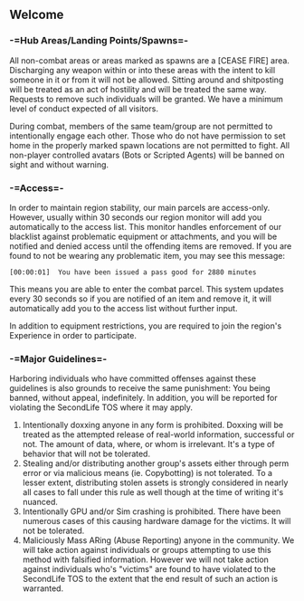 ## Welcome
### -=Hub Areas/Landing Points/Spawns=-
All non-combat areas or areas marked as spawns are a [CEASE FIRE] area. Discharging any weapon within or into these areas with the intent to kill someone in it or from it will not be allowed.
Sitting around and shitposting will be treated as an act of hostility and will be treated the same way. Requests to remove such individuals will be granted. We have a minimum level of conduct expected of all visitors.

During combat, members of the same team/group are not permitted to intentionally engage each other. Those who do not have permission to set home in the properly marked spawn locations are not permitted to fight.
All non-player controlled avatars (Bots or Scripted Agents) will be banned on sight and without warning.

### -=Access=-
In order to maintain region stability, our main parcels are access-only. However, usually within 30 seconds our region monitor will add you automatically to the access list.
This monitor handles enforcement of our blacklist against problematic equipment or attachments, and you will be notified and denied access until the offending items are removed.
If you are found to not be wearing any problematic item, you may see this message: 
    
    [00:00:01]  You have been issued a pass good for 2880 minutes
    
This means you are able to enter the combat parcel. This system updates every 30 seconds so if you are notified of an item and remove it, it will automatically add you to the access list without further input.

In addition to equipment restrictions, you are required to join the region's Experience in order to participate.

### -=Major Guidelines=-
Harboring individuals who have committed offenses against these guidelines is also grounds to receive the same punishment: You being banned, without appeal, indefinitely. In addition, you will be reported for violating the SecondLife TOS where it may apply.

1. Intentionally doxxing anyone in any form is prohibited. Doxxing will be treated as the attempted release of real-world information, successful or not. The amount of data, where, or whom is irrelevant. It's a type of behavior that will not be tolerated.
2. Stealing and/or distributing another group's assets either through perm error or via malicious means (ie. Copybotting) is not tolerated. To a lesser extent, distributing stolen assets is strongly considered in nearly all cases to fall under this rule as well though at the time of writing it's nuanced.
3. Intentionally GPU and/or Sim crashing is prohibited. There have been numerous cases of this causing hardware damage for the victims. It will not be tolerated.
4. Maliciously Mass ARing (Abuse Reporting) anyone in the community. We will take action against individuals or groups attempting to use this method with falsified information. However we will not take action against individuals who's "victims" are found to have violated to the SecondLife TOS to the extent that the end result of such an action is warranted.
